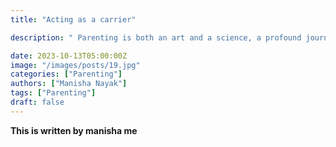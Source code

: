 ```yaml
---
title: "Acting as a carrier"

description: " Parenting is both an art and a science, a profound journey filled with challenges, joys, and endless learning. As parents, we play a pivotal role in shaping the future generation. This article delves into the multifaceted world of parenting, exploring the principles of positive parenting, effective communication, fostering emotional intelligence, and building strong, nurturing relationships with our children. "

date: 2023-10-13T05:00:00Z
image: "/images/posts/19.jpg"
categories: ["Parenting"]
authors: ["Manisha Nayak"]
tags: ["Parenting"]
draft: false
---
```


**This is written by manisha me**